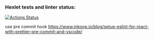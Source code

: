 ### Hexlet tests and linter status:

[![Actions Status](https://github.com/berpress/frontend-project-lvl3/workflows/hexlet-check/badge.svg)](https://github.com/berpress/frontend-project-lvl3/actions)

use pre commit hook https://www.inkoop.io/blog/setup-eslint-for-react-with-prettier-pre-commit-and-vscode/

